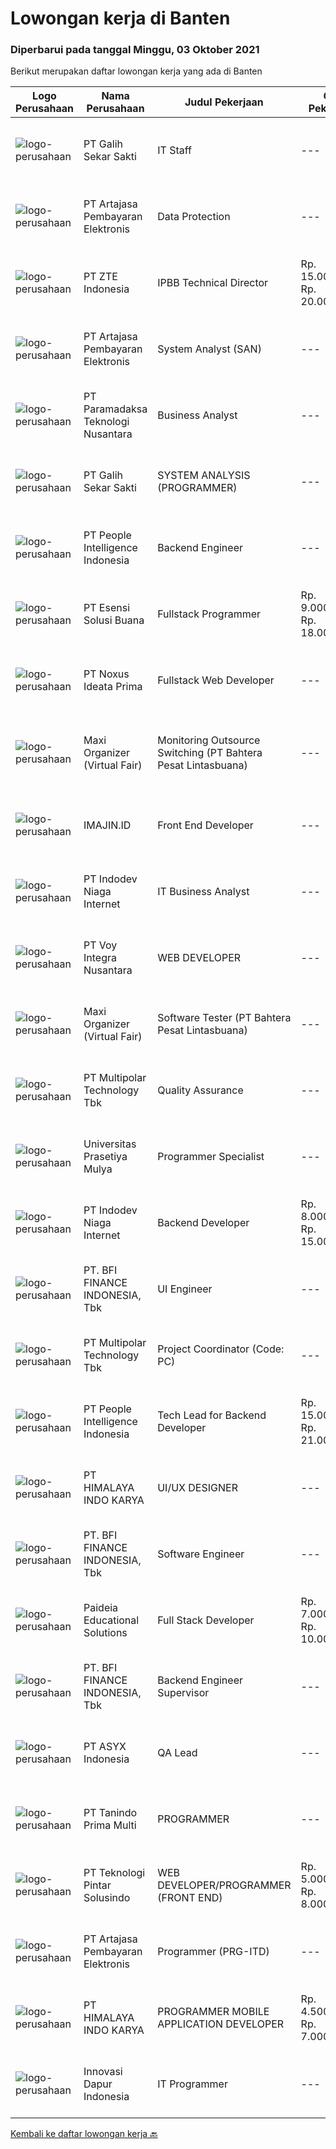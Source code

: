 
  # Lowongan kerja di Banten

  ### Diperbarui pada tanggal Minggu, 03 Oktober 2021

  Berikut merupakan daftar lowongan kerja yang ada di Banten

  |Logo Perusahaan | Nama Perusahaan | Judul Pekerjaan | Gaji Pekerjaan | Lokasi | Deskripsi | Tanggal diunggah | Pranala |
  | -------------- | --------------- | --------------- | --------- | --------- | -------------- | ------- | ----------- |
  |![logo-perusahaan](https://image-service-cdn.seek.com.au/fca2de65d69d1fdd1ffd673d075eb7eac1ba075d/ee4dce1061f3f616224767ad58cb2fc751b8d2dc)|PT Galih Sekar Sakti|IT Staff|---|Tangerang|Job Description : Install and configure computer hardware operating systems and applications Monitor and maintain computer systems and networks...|Jumat, 01 Oktober 2021|https://www.jobstreet.co.id/id/job/it-staff-3645338?token=0~bfb78c23-1db7-42c0-ab0c-601ff9988747&sectionRank=1&jobId=jobstreet-id-job-3645338|
|![logo-perusahaan](https://image-service-cdn.seek.com.au/55aded1287383eeeb6207d2664b4836add413aaf/ee4dce1061f3f616224767ad58cb2fc751b8d2dc)|PT Artajasa Pembayaran Elektronis|Data Protection|---|Tangerang|Program pelindungan data pribadi Kualifikasi : Maksimal 35 tahun S1 Jurusan Teknik Informatika / Komputer Minimal 3 -5 tahun di bidang data privacy...|Sabtu, 02 Oktober 2021|https://www.jobstreet.co.id/id/job/data-protection-3636859?token=0~bfb78c23-1db7-42c0-ab0c-601ff9988747&sectionRank=2&jobId=jobstreet-id-job-3636859|
|![logo-perusahaan](https://image-service-cdn.seek.com.au/f5189c66fef17a930fd7753710de6fb7dee8a95c/ee4dce1061f3f616224767ad58cb2fc751b8d2dc)|PT ZTE Indonesia|IPBB Technical Director|Rp. 15.000.000-Rp. 20.000.000|Jakarta Raya|Job description： Maintain the IPBB MPLS/VPN network, including software upgrade, troubleshooting, network inspection, and communication with the...|Sabtu, 02 Oktober 2021|https://www.jobstreet.co.id/id/job/ipbb-technical-director-3631195?token=0~bfb78c23-1db7-42c0-ab0c-601ff9988747&sectionRank=3&jobId=jobstreet-id-job-3631195|
|![logo-perusahaan](https://image-service-cdn.seek.com.au/55aded1287383eeeb6207d2664b4836add413aaf/ee4dce1061f3f616224767ad58cb2fc751b8d2dc)|PT Artajasa Pembayaran Elektronis|System Analyst (SAN)|---|Tangerang|Responsibilities: Deploy, maintain, and troubleshoot core business applications, including application servers, associated hardware, endpoints, and...|Sabtu, 02 Oktober 2021|https://www.jobstreet.co.id/id/job/system-analyst-san-3636851?token=0~bfb78c23-1db7-42c0-ab0c-601ff9988747&sectionRank=4&jobId=jobstreet-id-job-3636851|
|![logo-perusahaan](https://image-service-cdn.seek.com.au/8deaa9a71fd9bf1839ac941c88d25be16beeb7bb/ee4dce1061f3f616224767ad58cb2fc751b8d2dc)|PT Paramadaksa Teknologi Nusantara|Business Analyst|---|Tangerang|Kami sedang merancang dan mengembangkan aplikasi baru yang inovatif terkait dengan sektor ritel tradisional Indonesia. Digitalisasi sektor ini...|Jumat, 01 Oktober 2021|https://www.jobstreet.co.id/id/job/business-analyst-3645826?token=0~bfb78c23-1db7-42c0-ab0c-601ff9988747&sectionRank=5&jobId=jobstreet-id-job-3645826|
|![logo-perusahaan](https://image-service-cdn.seek.com.au/fca2de65d69d1fdd1ffd673d075eb7eac1ba075d/ee4dce1061f3f616224767ad58cb2fc751b8d2dc)|PT Galih Sekar Sakti|SYSTEM ANALYSIS (PROGRAMMER)|---|Tangerang|Persyaratan:1.        Pendidikan S1 Komputer Akuntansi2.        Usia Maksimal 30 Tahun3.        Berpengalaman &amp; Menguasai System Akuntansi &amp;...|Jumat, 01 Oktober 2021|https://www.jobstreet.co.id/id/job/system-analysis-programmer-3645661?token=0~bfb78c23-1db7-42c0-ab0c-601ff9988747&sectionRank=6&jobId=jobstreet-id-job-3645661|
|![logo-perusahaan](https://image-service-cdn.seek.com.au/68775c75fe0a61f23a6a7fc12f2c2795dd12ebf9/ee4dce1061f3f616224767ad58cb2fc751b8d2dc)|PT People Intelligence Indonesia|Backend Engineer|---|Tangerang|Candidate must possess at least Bachelor's Degree in Computer Science/Information Technology or equivalent. Required language(s): Bahasa Indonesia,...|Sabtu, 02 Oktober 2021|https://www.jobstreet.co.id/id/job/backend-engineer-3637047?token=0~bfb78c23-1db7-42c0-ab0c-601ff9988747&sectionRank=7&jobId=jobstreet-id-job-3637047|
|![logo-perusahaan](https://image-service-cdn.seek.com.au/19866fdb3ecde1a6d7b113fc0d24cc05b03f8447/ee4dce1061f3f616224767ad58cb2fc751b8d2dc)|PT Esensi Solusi Buana|Fullstack Programmer|Rp. 9.000.000-Rp. 18.000.000|Tangerang|Job Requirements: We prefer passion instead of educational background, so feel free if you are passionate on programming world A hard worker with...|Sabtu, 02 Oktober 2021|https://www.jobstreet.co.id/id/job/fullstack-programmer-3636484?token=0~bfb78c23-1db7-42c0-ab0c-601ff9988747&sectionRank=8&jobId=jobstreet-id-job-3636484|
|![logo-perusahaan](https://image-service-cdn.seek.com.au/e4c023628fddd2bd662c6f51a30b058769731048/ee4dce1061f3f616224767ad58cb2fc751b8d2dc)|PT Noxus Ideata Prima|Fullstack Web Developer|---|Tangerang|Job Description: Web based information system development Perform detailed system analysis and design, requirement studies, database design, coding,...|Sabtu, 02 Oktober 2021|https://www.jobstreet.co.id/id/job/fullstack-web-developer-3636119?token=0~bfb78c23-1db7-42c0-ab0c-601ff9988747&sectionRank=9&jobId=jobstreet-id-job-3636119|
|![logo-perusahaan](https://image-service-cdn.seek.com.au/b067e031fef8f19e5974349db7a066918b8286f3/ee4dce1061f3f616224767ad58cb2fc751b8d2dc)|Maxi Organizer (Virtual Fair)|Monitoring Outsource Switching (PT Bahtera Pesat Lintasbuana)|---|Tangerang|Kualifikasi : Usia 23-28 tahun Pendidikan minimal D3 Teknik Informatika/Elektro Menguasai Oracle, SQL, Java, Unix/Sun Solary/Linux Bersedia bekerja...|Jumat, 01 Oktober 2021|https://www.jobstreet.co.id/id/job/monitoring-outsource-switching-pt-bahtera-pesat-lintasbuana-3645238?token=0~bfb78c23-1db7-42c0-ab0c-601ff9988747&sectionRank=10&jobId=jobstreet-id-job-3645238|
|![logo-perusahaan](https://image-service-cdn.seek.com.au/39c8e975ef383c8db848a3cf7dc2f102cc491c74/ee4dce1061f3f616224767ad58cb2fc751b8d2dc)|IMAJIN.ID|Front End Developer|---|Banten|Responsibilities: Develop web app for desktop and mobile Working with team by deadline Able to presenting data as interface charts or diagrams Able to...|Sabtu, 02 Oktober 2021|https://www.jobstreet.co.id/id/job/front-end-developer-3631612?token=0~bfb78c23-1db7-42c0-ab0c-601ff9988747&sectionRank=11&jobId=jobstreet-id-job-3631612|
|![logo-perusahaan](https://image-service-cdn.seek.com.au/0fb4dd7a4e851a8c110f4f9244ae1d3ffdba0771/ee4dce1061f3f616224767ad58cb2fc751b8d2dc)|PT Indodev Niaga Internet|IT Business Analyst|---|Tangerang|Perform design and upgrades of information systems to meet the business and client needs. Provide documentation of all processes as needed. Implement...|Jumat, 01 Oktober 2021|https://www.jobstreet.co.id/id/job/it-business-analyst-3645428?token=0~bfb78c23-1db7-42c0-ab0c-601ff9988747&sectionRank=12&jobId=jobstreet-id-job-3645428|
|![logo-perusahaan](https://image-service-cdn.seek.com.au/096305b35a8a663d5831c45a6f8f65cd774d1ff9/ee4dce1061f3f616224767ad58cb2fc751b8d2dc)|PT Voy Integra Nusantara|WEB DEVELOPER|---|Tangerang|Job Description:·        Adequate knowledge of relational database systems·        Object oriented programming and web application...|Sabtu, 02 Oktober 2021|https://www.jobstreet.co.id/id/job/web-developer-3637337?token=0~bfb78c23-1db7-42c0-ab0c-601ff9988747&sectionRank=13&jobId=jobstreet-id-job-3637337|
|![logo-perusahaan](https://image-service-cdn.seek.com.au/b067e031fef8f19e5974349db7a066918b8286f3/ee4dce1061f3f616224767ad58cb2fc751b8d2dc)|Maxi Organizer (Virtual Fair)|Software Tester (PT Bahtera Pesat Lintasbuana)|---|Tangerang|Kualifikasi: Usia maksimal 27 tahun Pendidikan S1 Teknik Informatika/Komputer/Sistem Informasi/Elektro Menguasai bahsa pemrograman Java, PHP,...|Jumat, 01 Oktober 2021|https://www.jobstreet.co.id/id/job/software-tester-pt-bahtera-pesat-lintasbuana-3645232?token=0~bfb78c23-1db7-42c0-ab0c-601ff9988747&sectionRank=14&jobId=jobstreet-id-job-3645232|
|![logo-perusahaan](https://image-service-cdn.seek.com.au/fac8ec91dcc0012b551a1f20f6d2707a1f7be282/ee4dce1061f3f616224767ad58cb2fc751b8d2dc)|PT Multipolar Technology Tbk|Quality Assurance|---|Tangerang|​ Provide data and information in order to develop method and business process and tools related to compliance. Assist in the development of project...|Kamis, 30 September 2021|https://www.jobstreet.co.id/id/job/quality-assurance-3643760?token=0~bfb78c23-1db7-42c0-ab0c-601ff9988747&sectionRank=15&jobId=jobstreet-id-job-3643760|
|![logo-perusahaan](https://image-service-cdn.seek.com.au/7cb5ea9ef93544cc6fe6e0548c365911eacc8818/ee4dce1061f3f616224767ad58cb2fc751b8d2dc)|Universitas Prasetiya Mulya|Programmer Specialist|---|Tangerang|Pembuatan dan pengembangan program aplikasi1.1 Analisa dan Desain:  Melakukan analisa kebutuhan user.  Membantu dalam tahap analisa dan desain program...|Jumat, 01 Oktober 2021|https://www.jobstreet.co.id/id/job/programmer-specialist-3635444?token=0~bfb78c23-1db7-42c0-ab0c-601ff9988747&sectionRank=16&jobId=jobstreet-id-job-3635444|
|![logo-perusahaan](https://image-service-cdn.seek.com.au/0fb4dd7a4e851a8c110f4f9244ae1d3ffdba0771/ee4dce1061f3f616224767ad58cb2fc751b8d2dc)|PT Indodev Niaga Internet|Backend Developer|Rp. 8.000.000-Rp. 15.000.000|Tangerang|3+ years of working experience with Golang; Experience with cloud services; Ability to write clean and easily maintained code. Job Description : Your...|Sabtu, 02 Oktober 2021|https://www.jobstreet.co.id/id/job/backend-developer-3631702?token=0~bfb78c23-1db7-42c0-ab0c-601ff9988747&sectionRank=17&jobId=jobstreet-id-job-3631702|
|![logo-perusahaan](https://image-service-cdn.seek.com.au/a6cf0c9900691813db703a94c273f5c310cd3774/ee4dce1061f3f616224767ad58cb2fc751b8d2dc)|PT. BFI FINANCE INDONESIA, Tbk|UI Engineer|---|Tangerang|Responsibilities : Convert design and develop highly scalable, cross-platform, and high-performance web applications UI and interaction using React....|Sabtu, 02 Oktober 2021|https://www.jobstreet.co.id/id/job/ui-engineer-3636625?token=0~bfb78c23-1db7-42c0-ab0c-601ff9988747&sectionRank=18&jobId=jobstreet-id-job-3636625|
|![logo-perusahaan](https://image-service-cdn.seek.com.au/fac8ec91dcc0012b551a1f20f6d2707a1f7be282/ee4dce1061f3f616224767ad58cb2fc751b8d2dc)|PT Multipolar Technology Tbk|Project Coordinator (Code: PC)|---|Banten|Responsibilities: Assist Project Manager to monitor and control project. Assist in preparing project management plan, project status reports and...|Kamis, 30 September 2021|https://www.jobstreet.co.id/id/job/project-coordinator-code%3A-pc-3643748?token=0~bfb78c23-1db7-42c0-ab0c-601ff9988747&sectionRank=19&jobId=jobstreet-id-job-3643748|
|![logo-perusahaan](https://image-service-cdn.seek.com.au/68775c75fe0a61f23a6a7fc12f2c2795dd12ebf9/ee4dce1061f3f616224767ad58cb2fc751b8d2dc)|PT People Intelligence Indonesia|Tech Lead for Backend Developer|Rp. 15.000.000-Rp. 21.000.000|Tangerang|Tugas dan tanggung jawab: Mampu melakukan analisis dari spesifikasi kebutuhan klien Mampu membuat rancangan sistem dan mendokumentasikannya Mampu...|Sabtu, 02 Oktober 2021|https://www.jobstreet.co.id/id/job/tech-lead-for-backend-developer-3636471?token=0~bfb78c23-1db7-42c0-ab0c-601ff9988747&sectionRank=20&jobId=jobstreet-id-job-3636471|
|![logo-perusahaan](https://image-service-cdn.seek.com.au/134af455ef3a3d7b94ffdb24016fb439792a9294/ee4dce1061f3f616224767ad58cb2fc751b8d2dc)|PT HIMALAYA INDO KARYA|UI/UX DESIGNER|---|Tangerang|Job Description :•      Gather and evaluate user requirements in collaboration with product managers and engineers•      Illustrate design ideas using...|Sabtu, 02 Oktober 2021|https://www.jobstreet.co.id/id/job/ui-ux-designer-3636852?token=0~bfb78c23-1db7-42c0-ab0c-601ff9988747&sectionRank=21&jobId=jobstreet-id-job-3636852|
|![logo-perusahaan](https://image-service-cdn.seek.com.au/a6cf0c9900691813db703a94c273f5c310cd3774/ee4dce1061f3f616224767ad58cb2fc751b8d2dc)|PT. BFI FINANCE INDONESIA, Tbk|Software Engineer|---|Tangerang|Responsibilities : Design, Develop, Modify, debug and/or maintain software code according to functional. Non-functional and technical design...|Sabtu, 02 Oktober 2021|https://www.jobstreet.co.id/id/job/software-engineer-3636622?token=0~bfb78c23-1db7-42c0-ab0c-601ff9988747&sectionRank=22&jobId=jobstreet-id-job-3636622|
|![logo-perusahaan](https://image-service-cdn.seek.com.au/e1bb42b2e527a314d52585003589a3c1b2c5f91c/ee4dce1061f3f616224767ad58cb2fc751b8d2dc)|Paideia Educational Solutions|Full Stack Developer|Rp. 7.000.000-Rp. 10.000.000|Tangerang|Pengalaman menggunakan Node.JSMemiliki pengalaman kerja minimal 3 tahun dalam JavaScriptMemiliki pengalaman kerja min. 1 tahun menggunakan VUE,...|Jumat, 01 Oktober 2021|https://www.jobstreet.co.id/id/job/full-stack-developer-3645768?token=0~bfb78c23-1db7-42c0-ab0c-601ff9988747&sectionRank=23&jobId=jobstreet-id-job-3645768|
|![logo-perusahaan](https://image-service-cdn.seek.com.au/a6cf0c9900691813db703a94c273f5c310cd3774/ee4dce1061f3f616224767ad58cb2fc751b8d2dc)|PT. BFI FINANCE INDONESIA, Tbk|Backend Engineer Supervisor|---|Tangerang|Responsibilities : Design, develop, test, deploy, maintain and improve software Manage individual project priorities, deadlines, and deliverables Lead...|Sabtu, 02 Oktober 2021|https://www.jobstreet.co.id/id/job/backend-engineer-supervisor-3636619?token=0~bfb78c23-1db7-42c0-ab0c-601ff9988747&sectionRank=24&jobId=jobstreet-id-job-3636619|
|![logo-perusahaan](https://image-service-cdn.seek.com.au/46558c0d74e7814f9e8ee802163a01ed4c2ea4bb/ee4dce1061f3f616224767ad58cb2fc751b8d2dc)|PT ASYX Indonesia|QA Lead|---|Banten|The QA lead develops and maintains the highest levels of competency and delivery quality across ASYX and its product offerings. The QA lead develops...|Jumat, 01 Oktober 2021|https://www.jobstreet.co.id/id/job/qa-lead-3630212?token=0~bfb78c23-1db7-42c0-ab0c-601ff9988747&sectionRank=25&jobId=jobstreet-id-job-3630212|
|![logo-perusahaan](https://us.123rf.com/450wm/pavelstasevich/pavelstasevich1811/pavelstasevich181101027/112815900-stock-vector-no-image-available-icon-flat-vector.jpg?ver=6)|PT Tanindo Prima Multi|PROGRAMMER|---|Tangerang|Kualifikasi: Usia 20-35 tahun Minimal D3 Teknik Komputer Pengalaman minimal 1 tahun sebagai Programer Memahami jaringan komputer dan perangkat...|Jumat, 01 Oktober 2021|https://www.jobstreet.co.id/id/job/programmer-3645486?token=0~bfb78c23-1db7-42c0-ab0c-601ff9988747&sectionRank=26&jobId=jobstreet-id-job-3645486|
|![logo-perusahaan](https://image-service-cdn.seek.com.au/710338e4e27e6031e2fb98cd65b95db28bfb6f08/ee4dce1061f3f616224767ad58cb2fc751b8d2dc)|PT Teknologi Pintar Solusindo|WEB DEVELOPER/PROGRAMMER (FRONT END)|Rp. 5.000.000-Rp. 8.000.000|Banten|Deskripsi pekerjaan·        Bekerjasama dengan tim dalam membangun web applications.·        Focus pada User Interface.·        Bekerja dengan target...|Jumat, 01 Oktober 2021|https://www.jobstreet.co.id/id/job/web-developer-programmer-front-end-3636145?token=0~bfb78c23-1db7-42c0-ab0c-601ff9988747&sectionRank=27&jobId=jobstreet-id-job-3636145|
|![logo-perusahaan](https://image-service-cdn.seek.com.au/55aded1287383eeeb6207d2664b4836add413aaf/ee4dce1061f3f616224767ad58cb2fc751b8d2dc)|PT Artajasa Pembayaran Elektronis|Programmer (PRG-ITD)|---|Tangerang|AREAS OF RESPONSIBILITY: Apply industry best practices to design, develop, test, deploy, support and maintain complex applications in clean and...|Jumat, 01 Oktober 2021|https://www.jobstreet.co.id/id/job/programmer-prg-itd-3635988?token=0~bfb78c23-1db7-42c0-ab0c-601ff9988747&sectionRank=28&jobId=jobstreet-id-job-3635988|
|![logo-perusahaan](https://image-service-cdn.seek.com.au/134af455ef3a3d7b94ffdb24016fb439792a9294/ee4dce1061f3f616224767ad58cb2fc751b8d2dc)|PT HIMALAYA INDO KARYA|PROGRAMMER MOBILE APPLICATION DEVELOPER|Rp. 4.500.000-Rp. 7.000.000|Tangerang|MOBILE APPLICATION DEVELOPERJob Descriptions : Handle all process of mobile application development including design, development, documentation,...|Sabtu, 02 Oktober 2021|https://www.jobstreet.co.id/id/job/programmer-mobile-application-developer-3631809?token=0~bfb78c23-1db7-42c0-ab0c-601ff9988747&sectionRank=29&jobId=jobstreet-id-job-3631809|
|![logo-perusahaan](https://image-service-cdn.seek.com.au/9c2fe90357acfaa8edc56e7ee759ab0afff7b0ea/ee4dce1061f3f616224767ad58cb2fc751b8d2dc)|Innovasi Dapur Indonesia|IT Programmer|---|Tangerang|Job Description (s) : Website and software application designing, building, or maintaining. Using scripting or authoring languages, management tools,...|Kamis, 30 September 2021|https://www.jobstreet.co.id/id/job/it-programmer-3628966?token=0~bfb78c23-1db7-42c0-ab0c-601ff9988747&sectionRank=30&jobId=jobstreet-id-job-3628966|


  [Kembali ke daftar lowongan kerja 🔙](../README.md#daftar-lowongan-kerja)
  